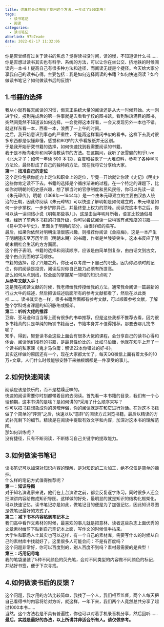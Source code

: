 ```yaml
---
title: 你真的会读书吗？我用这个方法，一年读了500本书！
tags:
  - 读书笔记
  - 阅读
categories:
  - 读书笔记
abbrlink: 97b7eade
date: 2022-02-17 11:32:06
---
```


你是否曾经有过关于读书的焦虑？觉得读书没时间，读的慢，不知道读什么书……<br />你是否想过读书其实也有科学、系统的方法，可以让你在坐公交、挤地铁的时候阅读完一本书！提高自己有很多种方法和途径，而阅读无疑是个捷径。今天给大家分享我自己的读书心得。主要包括：我是如何选择阅读的书籍？如何快速阅读？如今做读书笔记？如何做读书后的反馈?
<a name="toc-heading-1"></a>



<!-- more -->

## 1.书籍的选择
我从小就有每天阅读的习惯，但真正系统大量的阅读还是从大一时候开始。大一刚进学校，报到完成后的第一件事就是去看看学校的图书馆。看到琳琅满目的图书，突然间竟然不知道该如何选择，一会觉得这本好看，一会又发现另外一本也不错。就这样东看一本，西看一本，浪费了一上午的时间。<br />之后，我开始意识到事态的严重性，不能再这样看闲书似的看书，这样下去我对很多东西都是似懂非懂，感觉和80岁的大爷看报纸并无区别。<br />于是我开始研究书籍的选择，如何快速找到我需要阅读的书籍。<br />我于是不断向老师和同学请教读书的方法。在这期间，我听了张雪健的知乎Live《北大才子：如何一年读 500 本书》，百度和谷歌了一大堆资料，参考了各种学习方法论，最终形成了自己的独特的方法，现在我将它分享给大家。<br />**第一：找准自己的定位**<br />这个定位包括你能力上定位和职业上的定位，毕竟一开始就让你读《史记》《明史》这些你肯定读不下去。书籍的选择是个循序渐进的过程。在一个特定的课题下，比如你对明朝的历史感兴趣，想了解当时的官僚制度和民风民俗，你可以先读一读《朱元璋传》。明朝（1368年―1644年）是一个由朱元璋建立的主要由汉族人统治的王朝，因此你阅读《朱元璋转》可以快速了解明朝是如何建立的，朱元璋是如何一步步掌权，一步步铲除异己，并最终登上权力的顶峰。阅读完这本书之后，你可以读一读网络小说《明朝那些事儿》，这是由当年明月所著，语言比较通俗易懂。经历了前两本书籍的打怪升级，你可以尝试阅读一些稍微有点难度的书籍——《易中天中华史》，里面关于明朝的部分，由很详细的描写。<br />最后，如果你依然对明朝生活很感兴趣，则推荐你阅读《金瓶梅》，这是一本产生于明朝隆庆至万历年间（明朝末期）的书籍，作者是兰陵笑笑生，这本书反应了明朝末期社会生活的方方面面。<br />这个例子表明，书籍的选择和阅读顺序，应该是由简单到复杂，由白话文到古文，是个由点到面的学习顺序。<br />书籍的选择，除了兴趣之外，你还可以考虑一下自己的职业。因为你必须时刻记住，你的阅读是投资，阅读后对你自己能力必须有所提高。<br />那么如何从点到线，较全面的掌握某一领域的知识点呢？<br />**从参考文献入手！**<br />这是我在阅读文献的时候，我老师给我传授给我的方法。通常我会阅读一篇最新的行业大牛的综述，然后把该综述后面所有的参考文献都看了，然后在以此类推……。读书其实也一样，很多书籍后面都有参考文献，可以顺着参考文献，了解整个学科或者课题的知识脉络或框架。<br />**第二：听听大佬的推荐**<br />豆瓣、亚马逊和当当等上面有很多的书单推荐，但是这些我都不推荐去看，因为很多书籍真的只是单纯的畅销书籍而已，书籍本身并不值得推荐。那要去哪儿找书呢？<br />知乎，得到，樊登读书会这些上面会有很多大佬的课程，会分享自己的读书心得和体会，阅读他们推荐的书籍，是最具性价比的。比如马伯庸，他就在知乎上开了一个读书的私家课《鬼才马伯庸：解读22本你错过的好书》。<br />其实这样做的原因还有一个，现在大家都太忙了，每天QQ微信上面有着太多的10万+文章，人们什么时候能够安静下来抽根烟都是一件享受的事儿。
<a name="toc-heading-2"></a>
## 2.如何快速阅读
阅读应该是快乐的，而不是枯燥乏味的。<br />快速的阅读需要你时刻都带着目的去阅读。首先看一本书籍的目录，我们有一个心理预期，这本书讲的是啥？是如何讲的?采用了什么顺序来写？<br />你可以把书籍想象成你的灵魂伴侣，你的阅读就是在和它进行对话。在对这本书籍做了个简单的“评测”之后，快速以以“意群”的阅读方式浏览书籍，最后以精读的方式补充剩下的细节。精读是在阅读中提取有效文字和内容，加深对这本书的理解范围。<br />那如何训练呢？<br />没有捷径，只有不断阅读，不断练习自己关键字的提取能力。
<a name="toc-heading-3"></a>
## 3.如何做读书笔记
读书笔记可以加深对知识内容的理解，是对知识的二次加工，绝不仅仅是简单的摘抄。<br />什么样的笔记方式值得推荐呢？<br />**第一：知识导图**<br />对于知名演说家来说，他们在上台演讲之前，都会反复逐字练习，同时很多人还会把演讲内容给做成知识导图。这样做的好处，最明显的就是知识的结构化框架化，可以快速记忆。读书笔记亦是如此，做笔记目的便是为了加强记忆，因此知识导图是做笔记最好的方式了。<br />**第二：减下书本内容贴到笔记本上**<br />我们高中看作文素材的时候，最喜欢的事儿就是把意林、读者这些杂志上面优秀的文章素材给剪下贴到自己笔记本上面，写作文的时候信手拈来。<br />大学生和职场人士其实也可以这样，有一个自己的素材库，需要写什么的时候从自己的素材库中找就好了。这里很多人可能会问：不是有百度吗？<br />这个问题非常好，你可以百度到的，别人百度不到吗？素材最需要的是典型！<br />**第三：巧用记号笔**<br />我的笔袋里装了5种不同颜色的荧光笔，会对不同类型的内容做不同颜色的标记，并贴好书签，便于下次寻找。
<a name="toc-heading-4"></a>
## 4.如何做读书后的反馈？
这个问题，我才用的方法比较简单，我找了一个人，我们相互监督，两个人每天把自己看得书的内容将给对方听，就这样，一年下来，我们两个人竟然总共分享了超过1000本书……<br />当然，这个方法若是不具有普遍性，你也可以对着手机录音机分享，然后回听……<br />**最后，实践是最好的办法，以上所讲并非适合所有人。请仅做参考。**

